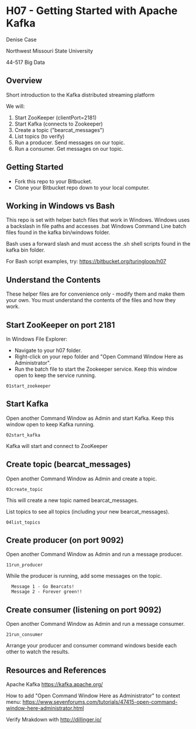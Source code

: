 # H07 - Getting Started with Apache Kafka

Denise Case

Northwest Missouri State University

44-517 Big Data

## Overview

Short introduction to the Kafka distributed streaming platform

We will:

1. Start ZooKeeper (clientPort=2181)
2. Start Kafka (connects to Zookeeper)
3. Create a topic ("bearcat_messages")
4. List topics (to verify)
5. Run a producer. Send messages on our topic.
6. Run a consumer. Get messages on our topic.

## Getting Started

- Fork this repo to your Bitbucket.
- Clone your Bitbucket repo down to your local computer.

## Working in Windows vs Bash

This repo is set with helper batch files that work in Windows. Windows uses a backslash in file paths and accesses .bat Windows Command Line batch files found in the kafka bin/windows folder.

Bash uses a forward slash and must access the .sh shell scripts found in the kafka bin folder.

For Bash script examples, try: <https://bitbucket.org/turingloop/h07>


## Understand the Contents

These helper files are for convenience only - modify them and make them your own. You must understand the contents of the files and how they work.

## Start ZooKeeper on port 2181

In Windows File Explorer:

- Navigate to your h07 folder.
- Right-click on your repo folder and "Open Command Window Here as Administrator".
- Run the batch file to start the Zookeeper service. Keep this window open to keep the service running.

```dos
01start_zookeeper
```

## Start Kafka

Open another Command Window as Admin and start Kafka. Keep this window open to keep Kafka running.

```dos
02start_kafka
```

Kafka will start and connect to ZooKeeper

## Create topic (bearcat_messages)

Open another Command Window as Admin and create a topic.

```dos
03create_topic
```

This will create a new topic named bearcat_messages.

List topics to see all topics (including your new bearcat_messages).

```dos
04list_topics
```

## Create producer (on port 9092)

Open another Command Window as Admin and run a message producer.

```dos
11run_producer
```

While the producer is running, add some messages on the topic.

```dos
  Message 1 - Go Bearcats!
  Message 2 - Forever green!!
```

## Create consumer (listening on port 9092)

Open another Command Window as Admin and run a message consumer.

```dos
21run_consumer
```

Arrange your producer and consumer command windows beside each other to watch the results.

## Resources and References

Apache Kafka https://kafka.apache.org/

How to add "Open Command Window Here as Administrator" to context menu:
https://www.sevenforums.com/tutorials/47415-open-command-window-here-administrator.html

Verify Mrakdown with http://dillinger.io/